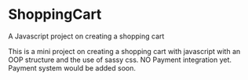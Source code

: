 # ShoppingCart
A Javascript project on creating a shopping cart

This is a mini project on creating a shopping cart with javascript with an OOP structure and the use of sassy css. NO Payment integration yet. Payment system would be added soon.
